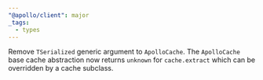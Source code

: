 ```yaml
---
"@apollo/client": major
_tags:
  - types
---
```


Remove `TSerialized` generic argument to `ApolloCache`. The `ApolloCache` base cache abstraction now returns `unknown` for `cache.extract` which can be overridden by a cache subclass.
